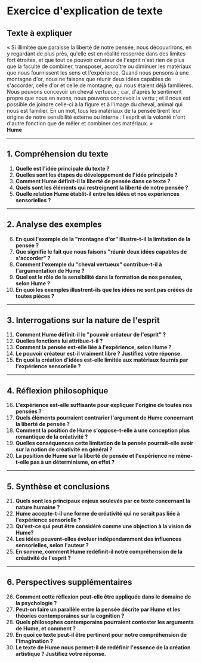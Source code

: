 # Exercice d'explication de texte

## Texte à expliquer

« Si illimitée que paraisse la liberté de notre pensée, nous découvrirons, en y regardant de plus près, qu'elle est en réalité resserrée dans des limites fort étroites, et que tout ce pouvoir créateur de l'esprit n'est rien de plus que la faculté de combiner, transposer, accroître ou diminuer les matériaux que nous fournissent les sens et l'expérience. Quand nous pensons à une montagne d'or, nous ne faisons que réunir deux idées capables de s'accorder, celle d'or et celle de montagne, qui nous étaient déjà familières. Nous pouvons concevoir un cheval vertueux ; car, d'après le sentiment propre que nous en avons, nous pouvons concevoir la vertu ; et il nous est possible de joindre celle-ci à la figure et à l'image du cheval, animal qui nous est familier. En un mot, tous les matériaux de la pensée tirent leur origine de notre sensibilité externe ou interne : l'esprit et la volonté n'ont d'autre fonction que de mêler et combiner ces matériaux. »  
**Hume**

---

## 1. Compréhension du texte

1. **Quelle est l'idée principale du texte ?**  
2. **Quelles sont les étapes du développement de l'idée principale ?**  
3. **Comment Hume définit-il la liberté de pensée dans ce texte ?**  
4. **Quels sont les éléments qui restreignent la liberté de notre pensée ?**  
5. **Quelle relation Hume établit-il entre les idées et nos expériences sensorielles ?**  

---

## 2. Analyse des exemples

6. **En quoi l'exemple de la "montagne d'or" illustre-t-il la limitation de la pensée ?**  
7. **Que signifie le fait que nous faisons "réunir deux idées capables de s'accorder" ?**  
8. **Comment l'exemple du "cheval vertueux" contribue-t-il à l'argumentation de Hume ?**  
9. **Quel est le rôle de la sensibilité dans la formation de nos pensées, selon Hume ?**  
10. **En quoi les exemples illustrent-ils que les idées ne sont pas créées de toutes pièces ?**  

---

## 3. Interrogations sur la nature de l'esprit

11. **Comment Hume définit-il le "pouvoir créateur de l'esprit" ?**  
12. **Quelles fonctions lui attribue-t-il ?**  
13. **Comment la pensée est-elle liée à l'expérience, selon Hume ?**  
14. **Le pouvoir créateur est-il vraiment libre ? Justifiez votre réponse.**  
15. **En quoi la création d'idées est-elle limitée aux matériaux fournis par l'expérience sensorielle ?**  

---

## 4. Réflexion philosophique

16. **L'expérience est-elle suffisante pour expliquer l'origine de toutes nos pensées ?**  
17. **Quels éléments pourraient contrarier l'argument de Hume concernant la liberté de pensée ?**  
18. **Comment la position de Hume s'oppose-t-elle à une conception plus romantique de la créativité ?**  
19. **Quelles conséquences cette limitation de la pensée pourrait-elle avoir sur la notion de créativité en général ?**  
20. **La position de Hume sur la liberté de pensée et l'expérience ne mène-t-elle pas à un déterminisme, en effet ?**  

---

## 5. Synthèse et conclusions

21. **Quels sont les principaux enjeux soulevés par ce texte concernant la nature humaine ?**  
22. **Hume accepte-t-il une forme de créativité qui ne serait pas liée à l'expérience sensorielle ?**  
23. **Qu'est-ce qui peut être considéré comme une objection à la vision de Hume?**  
24. **Les idées peuvent-elles évoluer indépendamment des influences sensorielles, selon l'auteur ?**  
25. **En somme, comment Hume redéfinit-il notre compréhension de la créativité de l'esprit ?**  

---

## 6. Perspectives supplémentaires

26. **Comment cette réflexion peut-elle être appliquée dans le domaine de la psychologie ?**  
27. **Peut-on faire un parallèle entre la pensée décrite par Hume et les théories contemporaines sur la cognition ?**  
28. **Quels philosophes contemporains pourraient contester les arguments de Hume, et comment ?**  
29. **En quoi ce texte peut-il être pertinent pour notre compréhension de l'imagination ?**  
30. **Le texte de Hume nous permet-il de redéfinir l'essence de la création artistique ? Justifiez votre réponse.**  
